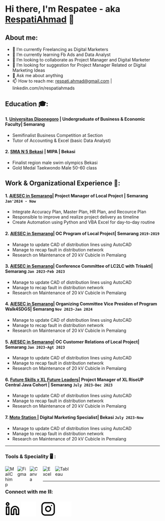 # Hi there, I'm Respatee - aka [RespatiAhmad](https://linkedin.com/in/respatiahmads) 👋
## About me:
- 🔭 I’m currently Freelancing as Digital Marketers
- 🌱 I’m currently learning Fb Ads and Data Analyst
- 👯 I’m looking to collaborate as Project Manager and Digital Marketer
- 🤔 I’m looking for suggestion for Project Manager Related or Digital Marketing Ideas
- 💬 Ask me about anything
- 📫 How to reach me: respati.ahmad@gmail.com | linkedin.com/in/respatiahmads

## Education 🎓:

#### 1. [Universitas Diponegoro](https://www.undip.ac.id/language/en/home) | Undergraduate of Business & Economic Faculty| Semarang 
   - Semifinalist Business Competition at Section
   - Tutor of Accounting & Excel (basic Data Analyst)
 #### 2. [SMA N 5 Bekasi](https://sman5kotabekasi.sch.id) | MIPA | Bekasi
   - Finalist region male swim olympics Bekasi
   - Gold Medal Taekwondo Male 50-60 class

## Work & Organizational Experience 💼:
#### 1. [AIESEC in Semarang](https://aiesec.or.id/join-aiesec/)| Project Manager of Local Project | Semarang `Jan'2024 - Now`
   - Integrate Accuracy Plan, Master Plan, HR Plan, and Recource Plan
   - Responsible to improve and realize project delivery as timeline
   - Create Automation using Python and VBA Excel for day-to-day routine
#### 2. [AIESEC in Semarang](https://aiesec.or.id/join-aiesec/)| OC Program of Local Project| Semarang `2019-2019`
   - Manage to update CAD of distribution lines using AutoCAD
   - Manage to recap fault in distribution network
   - Research on Maintenance of 20 kV Cubicle in Pemalang
#### 3. [AIESEC in Semarang](https://aiesec.or.id/join-aiesec/)| Conference Committee of LC2LC with Trisakti| Semarang `Jan 2023-Feb 2023`
   - Manage to update CAD of distribution lines using AutoCAD
   - Manage to recap fault in distribution network
   - Research on Maintenance of 20 kV Cubicle in Pemalang
#### 4. [AIESEC in Semarang](https://aiesec.or.id/join-aiesec/)| Organizing Committee Vice Presiden of Program Walk4SDGS| Semarang `Nov 2023-Jan 2024`
   - Manage to update CAD of distribution lines using AutoCAD
   - Manage to recap fault in distribution network
   - Research on Maintenance of 20 kV Cubicle in Pemalang
#### 5. [AIESEC in Semarang](https://aiesec.or.id/join-aiesec/)| OC Customer Relations of Local Project| Semarang `Jan 2023-Agt 2023`
   - Manage to update CAD of distribution lines using AutoCAD
   - Manage to recap fault in distribution network
   - Research on Maintenance of 20 kV Cubicle in Pemalang
#### 6. [Future Skills x XL Future Leaders](https://futureskills.id/)| Project Manager of XL RiseUP Central Java Cohort | Semarang `July 2023-Dec 2023`
   - Manage to update CAD of distribution lines using AutoCAD
   - Manage to recap fault in distribution network
   - Research on Maintenance of 20 kV Cubicle in Pemalang
#### 7. [Moto Station ](https://www.instagram.com/motostation/)| Digital Marketing Specialist| Bekasi `July 2023-Now`
   - Manage to update CAD of distribution lines using AutoCAD
   - Manage to recap fault in distribution network
   - Research on Maintenance of 20 kV Cubicle in Pemalang
---

### Tools & Speciality 🖥️ :


[<img align="left" alt="MailChimp" width="30px" src="https://th.bing.com/th/id/OIP.Bb1eCahtTOW6h0PKnTEj3AHaHa?rs=1&pid=ImgDetMain" style="padding-right:10px;" />][webdev]
[<img align="left" alt="Figma" width="30px" src="https://icon-icons.com/icons2/2429/PNG/512/figma_logo_icon_147289.png" style="padding-right:10px;" />][webdev]
[<img align="left" alt="Canva" width="30px" src="https://freelogopng.com/images/all_img/1656733807canva-icon-png.png" style="padding-right:13px;" />][webdev]
[<img align="left" alt="Excel" width="30px" src="https://is2-ssl.mzstatic.com/image/thumb/Purple126/v4/a8/fd/5a/a8fd5a84-c6f1-355f-3b9f-6e86598efaa3/XCEL.png/1200x630bb.png" style="padding-right:10px;" />][webdev]
[<img align="left" alt="Tableau" width="50px" src="https://logos-world.net/wp-content/uploads/2021/10/Tableau-Symbol.png" style="padding-right:10px;" />][webdev]

<br />
<br />

---
### Connect with me ⛓️:


[![website](./img/linkedin-light.svg)](https://www.linkedin.com/in/respatiahmads#gh-light-mode-only)
[![website](./img/linkedin-dark.svg)](https://www.linkedin.com/in/respatiahmads#gh-dark-mode-only)
&nbsp;&nbsp;
[![website](./img/instagram-light.svg)](https://www.instagram.com/respatiahmad/#gh-light-mode-only)
[![website](./img/instagram-dark.svg)](https://www.instagram.com/respatiahmad/#gh-dark-mode-only)



[webdev]: https://github.com/vincentwidyan/vincentwidyan
